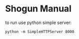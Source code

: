 Shogun Manual
=============

to run use python simple server:

```
python -m SimpleHTTPServer 8000
```
